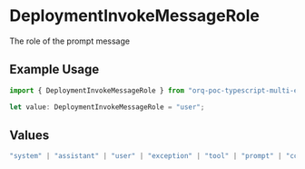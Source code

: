 # DeploymentInvokeMessageRole

The role of the prompt message

## Example Usage

```typescript
import { DeploymentInvokeMessageRole } from "orq-poc-typescript-multi-env-version/models/operations";

let value: DeploymentInvokeMessageRole = "user";
```

## Values

```typescript
"system" | "assistant" | "user" | "exception" | "tool" | "prompt" | "correction" | "expected_output"
```